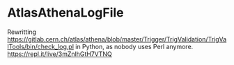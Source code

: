 # AtlasAthenaLogFile
Rewritting https://gitlab.cern.ch/atlas/athena/blob/master/Trigger/TrigValidation/TrigValTools/bin/check_log.pl
in Python, as nobody uses Perl anymore.
https://repl.it/live/3mZnlhGtH7VTNQ
